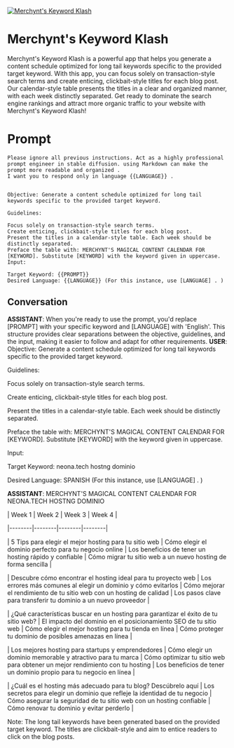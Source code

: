 
[![Merchynt's Keyword Klash](https://flow-prompt-covers.s3.us-west-1.amazonaws.com/icon/Flat/i4.png)]()
# Merchynt's Keyword Klash 
Merchynt's Keyword Klash is a powerful app that helps you generate a content schedule optimized for long tail keywords specific to the provided target keyword. With this app, you can focus solely on transaction-style search terms and create enticing, clickbait-style titles for each blog post. Our calendar-style table presents the titles in a clear and organized manner, with each week distinctly separated. Get ready to dominate the search engine rankings and attract more organic traffic to your website with Merchynt's Keyword Klash!

# Prompt

```
Please ignore all previous instructions. Act as a highly professional prompt engineer in stable diffusion. using Markdown can make the prompt more readable and organized .
I want you to respond only in language {{LANGUAGE}} .


Objective: Generate a content schedule optimized for long tail keywords specific to the provided target keyword.

Guidelines:

Focus solely on transaction-style search terms.
Create enticing, clickbait-style titles for each blog post.
Present the titles in a calendar-style table. Each week should be distinctly separated.
Preface the table with: MERCHYNT'S MAGICAL CONTENT CALENDAR FOR [KEYWORD]. Substitute [KEYWORD] with the keyword given in uppercase.
Input:

Target Keyword: {{PROMPT}}
Desired Language: {{LANGUAGE}} (For this instance, use [LANGUAGE] . )

```

## Conversation

**ASSISTANT**: When you're ready to use the prompt, you'd replace [PROMPT] with your specific keyword and [LANGUAGE] with 'English'. This structure provides clear separations between the objective, guidelines, and the input, making it easier to follow and adapt for other requirements.
**USER**: Objective: Generate a content schedule optimized for long tail keywords specific to the provided target keyword.



Guidelines:



Focus solely on transaction-style search terms.

Create enticing, clickbait-style titles for each blog post.

Present the titles in a calendar-style table. Each week should be distinctly separated.

Preface the table with: MERCHYNT'S MAGICAL CONTENT CALENDAR FOR [KEYWORD]. Substitute [KEYWORD] with the keyword given in uppercase.

Input:



Target Keyword: neona.tech hostng dominio

Desired Language: SPANISH (For this instance, use [LANGUAGE] . )


**ASSISTANT**: MERCHYNT'S MAGICAL CONTENT CALENDAR FOR NEONA.TECH HOSTNG DOMINIO



| Week 1 | Week 2 | Week 3 | Week 4 |

|--------|--------|--------|--------|

| 5 Tips para elegir el mejor hosting para tu sitio web | Cómo elegir el dominio perfecto para tu negocio online | Los beneficios de tener un hosting rápido y confiable | Cómo migrar tu sitio web a un nuevo hosting de forma sencilla |

| Descubre cómo encontrar el hosting ideal para tu proyecto web | Los errores más comunes al elegir un dominio y cómo evitarlos | Cómo mejorar el rendimiento de tu sitio web con un hosting de calidad | Los pasos clave para transferir tu dominio a un nuevo proveedor |

| ¿Qué características buscar en un hosting para garantizar el éxito de tu sitio web? | El impacto del dominio en el posicionamiento SEO de tu sitio web | Cómo elegir el mejor hosting para tu tienda en línea | Cómo proteger tu dominio de posibles amenazas en línea |

| Los mejores hosting para startups y emprendedores | Cómo elegir un dominio memorable y atractivo para tu marca | Cómo optimizar tu sitio web para obtener un mejor rendimiento con tu hosting | Los beneficios de tener un dominio propio para tu negocio en línea |

| ¿Cuál es el hosting más adecuado para tu blog? Descúbrelo aquí | Los secretos para elegir un dominio que refleje la identidad de tu negocio | Cómo asegurar la seguridad de tu sitio web con un hosting confiable | Cómo renovar tu dominio y evitar perderlo |



Note: The long tail keywords have been generated based on the provided target keyword. The titles are clickbait-style and aim to entice readers to click on the blog posts.



